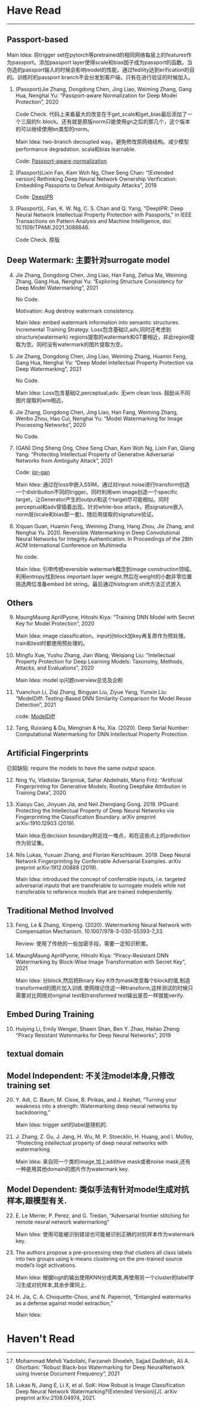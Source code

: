 # Have Read
---
## Passport-based

Main Idea: 将trigger set在pytorch等pretrained的相同网络每层上的features作为passport。添加passport layer使得scale和bias因子成为passport的函数。当伪造的passport输入的时候会影响model的性能，通过fedility达到erification的目的。训练时的passport branch不会分发到客户端，只有在进行验证的时候加入。

1. (Passport)Jie Zhang, Dongdong Chen, Jing Liao, Weiming Zhang, Gang Hua, Nenghai Yu: “Passport-aware Normalization for Deep Model Protection”, 2020

    Code Check. 代码上来看最大的改变在于get_scale和get_bias最后添加了一个三层的fc block。还有就是原版norm只能使用gn之后的那几个，这个版本的可以继续使用bn类型的norm。
    
    Main Idea: two-branch decoupled way。避免修改原网络结构。减少模型performance degradation. scala和bias learnable.
    
    Code: [Passport-aware-normalization](https://github.com/ZJZAC/Passport-aware-Normalization)

2. (Passport)Lixin Fan, Kam Woh Ng, Chee Seng Chan: “[Extended version] Rethinking Deep Neural Network Ownership Verification: Embedding Passports to Defeat Ambiguity Attacks”, 2019

    Code: [DeepIPR](https://github.com/kamwoh/DeepIPR)

3. (Passport)L. Fan, K. W. Ng, C. S. Chan and Q. Yang, "DeepIPR: Deep Neural Network Intellectual Property Protection with Passports," in IEEE Transactions on Pattern Analysis and Machine Intelligence, doi: 10.1109/TPAMI.2021.3088846.

    Code Check. 原版

## Deep Watermark: 主要针对surrogate model
4. Jie Zhang, Dongdong Chen, Jing Liao, Han Fang, Zehua Ma, Weiming Zhang, Gang Hua, Nenghai Yu: “Exploring Structure Consistency for Deep Model Watermarking”, 2021

    No Code.
    
    Motivation: Aug destroy watermark consistency.
    
    Main Idea: embed watermark information into semantic structures. Incremental Training Strategy. Loss包含基础l2,adv,同时还考虑到structure(watermark) regions提取的watermark和GT要相近，非此region提取为空。同时没有watermark的图片提取为空。

5. Jie Zhang, Dongdong Chen, Jing Liao, Weiming Zhang, Huamin Feng, Gang Hua, Nenghai Yu: “Deep Model Intellectual Property Protection via Deep Watermarking”, 2021

    No Code.
    
    Main Idea: Loss包含基础l2,perceptual,adv. 无wm clean loss. 鼓励从不同图片提取的wm相近。

6. Jie Zhang, Dongdong Chen, Jing Liao, Han Fang, Weiming Zhang, Wenbo Zhou, Hao Cui, Nenghai Yu: “Model Watermarking for Image Processing Networks”, 2020

    No Code.

7. (GAN) Ding Sheng Ong, Chee Seng Chan, Kam Woh Ng, Lixin Fan, Qiang Yang: “Protecting Intellectual Property of Generative Adversarial Networks from Ambiguity Attack”, 2021

    Code: [ipr-gan](https://github.com/dingsheng-ong/ipr-gan)
    
    Main Idea: 通过在loss中嵌入SSIM，通过对input noise进行transform创造一个distribution不同的trigger。同时利用wm image创造一个specific target，让Generator产生的output和这个target尽可能相似。同时perceptual和adv穿插着出现。针对white-box attack，把signature嵌入norm层(scale和bias那一套)，随后用提取的signature验证。

8. Xiquan Guan, Huamin Feng, Weiming Zhang, Hang Zhou, Jie Zhang, and Nenghai Yu. 2020. Reversible Watermarking in Deep Convolutional Neural Networks for Integrity Authentication. In Proceedings of the 28th ACM International Conference on Multimedia

    No code.
    
    Main Idea: 引申传统reversible watermark概念到image construction领域。利用entropy找到less important layer weight.然后在weight的小数非零位置挑选两位准备embed bit string。最后通过histogram shift方法正式嵌入
    
## Others

9. MaungMaung AprilPyone, Hitoshi Kiya: “Training DNN Model with Secret Key for Model Protection”, 2020

    Main Idea: image classification。input分block加key再复原作为预处理。train和test时都使用预处理的。
    
11. Mingfu Xue, Yushu Zhang, Jian Wang, Weiqiang Liu: “Intellectual Property Protection for Deep Learning Models: Taxonomy, Methods, Attacks, and Evaluations”, 2020

    Main Idea: model ip问题overview总览及企盼
    
14. Yuanchun Li, Ziqi Zhang, Bingyan Liu, Ziyue Yang, Yunxin Liu: “ModelDiff: Testing-Based DNN Similarity Comparison for Model Reuse Detection”, 2021

    code: [ModelDiff](https://github.com/ylimit/ModelDiff)
    
18. Tang, Ruixiang & Du, Mengnan & Hu, Xia. (2020). Deep Serial Number: Computational Watermarking for DNN Intellectual Property Protection. 
    
## Artificial Fingerprints

已知缺陷: require the models to have the same output space.

12. Ning Yu, Vladislav Skripniuk, Sahar Abdelnabi, Mario Fritz: “Artificial Fingerprinting for Generative Models: Rooting Deepfake Attribution in Training Data”, 2020

14. Xiaoyu Cao, Jinyuan Jia, and Neil Zhenqiang Gong. 2019. IPGuard: Protecting the Intellectual Property of Deep Neural Networks via Fingerprinting the
Classification Boundary. arXiv preprint arXiv:1910.12903 (2019).

    Main Idea:在decision boundary附近找一堆点，和在这些点上的prediction作为验证集。
    
15. Nils Lukas, Yuxuan Zhang, and Florian Kerschbaum. 2019. Deep Neural Network Fingerprinting by Conferrable Adversarial Examples. arXiv preprint
arXiv:1912.00888 (2019).

    Main Idea: introduced the concept of conferrable inputs, i.e. targeted adversarial inputs that are transferable to surrogate models while not transferable to reference models that are trained independently. 

## Traditional Method Involved

13. Feng, Le & Zhang, Xinpeng. (2020). Watermarking Neural Network with Compensation Mechanism. 10.1007/978-3-030-55393-7_33. 

    Review: 使用了传统的一些加密手段，需要一定知识积累。
    
16. MaungMaung AprilPyone, Hitoshi Kiya: “Piracy-Resistant DNN Watermarking by Block-Wise Image Transformation with Secret Key”, 2021

    Main Idea: 分block,然后把Binary Key K作为mask改变每个block的值,制造transformed的图片加入训练.使网络记住这一种transform,这样测试的时候只需要对比网络对original test和transformed test输出是否一样就能verify.
    
## Embed During Training

10. Huiying Li, Emily Wenger, Shawn Shan, Ben Y. Zhao, Haitao Zheng: “Piracy Resistant Watermarks for Deep Neural Networks”, 2019

## textual domain

## Model Independent: 不关注model本身,只修改training set

20. Y. Adi, C. Baum, M. Cisse, B. Pinkas, and J. Keshet, “Turning your weakness into a strength: Watermarking deep neural networks by backdooring,”

    Main Idea: trigger set的label是随机的.
    
21. J. Zhang, Z. Gu, J. Jang, H. Wu, M. P. Stoecklin, H. Huang, and I. Molloy, “Protecting intellectual property of deep neural networks with watermarking

    Main Idea: 来自同一个类的image,加上additive mask或者noise mask,还有一种是用其他domain的图片作为watermark key.
    
## Model Dependent: 类似手法有针对model生成对抗样本,跟模型有关.

22. E. Le Merrer, P. Perez, and G. Tredan, “Adversarial frontier stitching for remote neural network watermarking"
    
    Main Idea: 使用可能被识别错误也可能被识别正确的对抗样本作为watermark key.
    
23. The authors propose a pre-processing step that clusters all class labels into two groups using k-means clustering on the pre-trained source model’s logit activations.

    Main Idea: 根据logit的输出使用KNN分成两类,再使用另一个cluster的label学习生成对抗样本,其余步骤同上.
    
24. H. Jia, C. A. Choquette-Choo, and N. Papernot, “Entangled watermarks as a defense against model extraction,”

    Main Idea: 

# Haven't Read
---

17. Mohammad Mehdi Yadollahi, Farzaneh Shoeleh, Sajjad Dadkhah, Ali A. Ghorbani: “Robust Black-box Watermarking for Deep NeuralNetwork using Inverse Document Frequency”, 2021

19. Lukas N, Jiang E, Li X, et al. SoK: How Robust is Image Classification Deep Neural Network Watermarking?(Extended Version)[J]. arXiv preprint arXiv:2108.04974, 2021.
